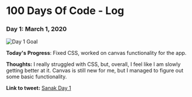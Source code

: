 # 100 Days Of Code - Log

### Day 1: March 1, 2020 

<img src="https://pbs.twimg.com/media/ESBqGgKWkAIrBwY?format=jpg&name=large" alt="Day 1 Goal">

**Today's Progress**: Fixed CSS, worked on canvas functionality for the app.

**Thoughts:** I really struggled with CSS, but, overall, I feel like I am slowly getting better at it. Canvas is still new for me, but I managed to figure out some basic functionality.

**Link to tweet:** [Sanak Day 1](https://twitter.com/Sanak74483042/status/1234102964131958789?s=20)
